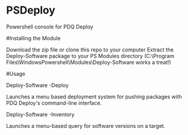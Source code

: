 # PSDeploy
Powershell console for PDQ Deploy

#Installing the Module

Download the zip file or clone this repo to your computer
Extract the Deploy-Software package to your PS Modules directory (C:\Program Files\WindowsPowershell\Modules\Deploy-Software works a treat!)

#Usage

Deploy-Software -Deploy

Launches a menu based deployment system for pushing packages with PDQ Deploy's command-line interface.

Deploy-Software -Inventory

Launches a menu-based query for software versions on a target.

